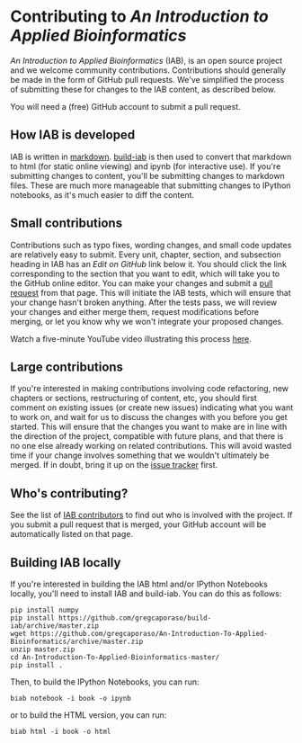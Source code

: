 # Contributing to *An Introduction to Applied Bioinformatics*

*An Introduction to Applied Bioinformatics* (IAB), is an open source project and we welcome community contributions. Contributions should generally be made in the form of GitHub pull requests. We've simplified the process of submitting these for changes to the IAB content, as described below.

You will need a (free) GitHub account to submit a pull request.

## How IAB is developed

IAB is written in [markdown](http://commonmark.org/). [build-iab](https://github.com/gregcaporaso/build-iab) is then used to convert that markdown to html (for static online viewing) and ipynb (for interactive use). If you're submitting changes to content, you'll be submitting changes to markdown files. These are much more manageable that submitting changes to IPython notebooks, as it's much easier to diff the content.

## Small contributions

Contributions such as typo fixes, wording changes, and small code updates are relatively easy to submit. Every unit, chapter, section, and subsection heading in IAB has an *Edit on GitHub* link below it. You should click the link corresponding to the section that you want to edit, which will take you to the GitHub online editor. You can make your changes and submit a [pull request](https://help.github.com/articles/using-pull-requests/) from that page. This will initiate the IAB tests, which will ensure that your change hasn't broken anything. After the tests pass, we will review your changes and either merge them, request modifications before merging, or let you know why we won't integrate your proposed changes.

Watch a five-minute YouTube video illustrating this process [here](https://www.youtube.com/watch?v=s9-aZrX5CY8).

## Large contributions

If you're interested in making contributions involving code refactoring, new chapters or sections, restructuring of content, etc, you should first comment on existing issues (or create new issues) indicating what you want to work on, and wait for us to discuss the changes with you before you get started. This will ensure that the changes you want to make are in line with the direction of the project, compatible with future plans, and that there is no one else already working on related contributions. This will avoid wasted time if your change involves something that we wouldn't ultimately be merged. If in doubt, bring it up on the [issue tracker](https://github.com/gregcaporaso/An-Introduction-To-Applied-Bioinformatics/issues/) first.

## Who's contributing?

See the list of [IAB contributors](https://github.com/gregcaporaso/An-Introduction-To-Applied-Bioinformatics/graphs/contributors) to find out who is involved with the project. If you submit a pull request that is merged, your GitHub account will be automatically listed on that page.

## Building IAB locally

If you're interested in building the IAB html and/or IPython Notebooks locally, you'll need to install IAB and build-iab. You can do this as follows:

```
pip install numpy
pip install https://github.com/gregcaporaso/build-iab/archive/master.zip
wget https://github.com/gregcaporaso/An-Introduction-To-Applied-Bioinformatics/archive/master.zip
unzip master.zip
cd An-Introduction-To-Applied-Bioinformatics-master/
pip install .
```

Then, to build the IPython Notebooks, you can run:

```
biab notebook -i book -o ipynb
```

or to build the HTML version, you can run:

```
biab html -i book -o html
```
